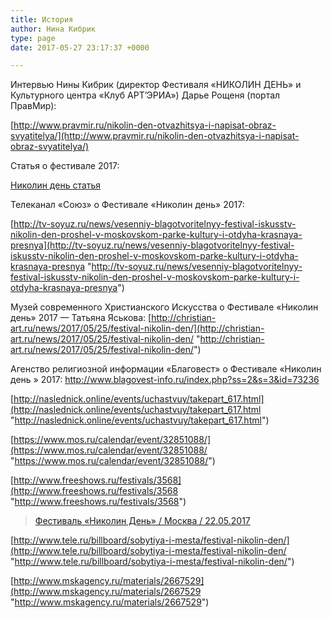 ```yaml
---
title: История
author: Нина Кибрик
type: page
date: 2017-05-27 23:17:37 +0000

---
```

Интервью Нины Кибрик (директор Фестиваля «НИКОЛИН ДЕНЬ» и Культурного центра «Клуб АРТ’ЭРИА») Дарье Рощеня (портал ПравМир):

[http://www.pravmir.ru/nikolin-den-otvazhitsya-i-napisat-obraz-svyatitelya/](http://www.pravmir.ru/nikolin-den-otvazhitsya-i-napisat-obraz-svyatitelya/)

Статья о фестивале 2017:

[Николин день статья](http://nikolinden.ru/wp-content/uploads/2017/05/Nikolin-den-statja.pdf)

Телеканал «Союз» о Фестивале «Николин день» 2017:

[http://tv-soyuz.ru/news/vesenniy-blagotvoritelnyy-festival-iskusstv-nikolin-den-proshel-v-moskovskom-parke-kultury-i-otdyha-krasnaya-presnya](http://tv-soyuz.ru/news/vesenniy-blagotvoritelnyy-festival-iskusstv-nikolin-den-proshel-v-moskovskom-parke-kultury-i-otdyha-krasnaya-presnya "http://tv-soyuz.ru/news/vesenniy-blagotvoritelnyy-festival-iskusstv-nikolin-den-proshel-v-moskovskom-parke-kultury-i-otdyha-krasnaya-presnya")

Музей современного Христианского Искусства о Фестивале «Николин день» 2017 — Татьяна Яськова: [http://christian-art.ru/news/2017/05/25/festival-nikolin-den/](http://christian-art.ru/news/2017/05/25/festival-nikolin-den/ "http://christian-art.ru/news/2017/05/25/festival-nikolin-den/")

Агенство религиозной информации «Благовест» о Фестивале «Николин день » 2017: http://www.blagovest-info.ru/index.php?ss=2&s=3&id=73236

[http://naslednick.online/events/uchastvuy/takepart_617.html](http://naslednick.online/events/uchastvuy/takepart_617.html "http://naslednick.online/events/uchastvuy/takepart_617.html")

[https://www.mos.ru/calendar/event/32851088/](https://www.mos.ru/calendar/event/32851088/ "https://www.mos.ru/calendar/event/32851088/")

[http://www.freeshows.ru/festivals/3568](http://www.freeshows.ru/festivals/3568 "http://www.freeshows.ru/festivals/3568")

<blockquote class="wp-embedded-content" data-secret="CRcE2b76As">
<a href="http://svoeradio.fm/event/vezhlivyj-otkaz-moskva-22-01-1900/">Фестиваль «Николин День» / Москва / 22.05.2017</a>
</blockquote>

<iframe class="wp-embedded-content" sandbox="allow-scripts" security="restricted" style="position: absolute; clip: rect(1px, 1px, 1px, 1px);" src="http://svoeradio.fm/event/vezhlivyj-otkaz-moskva-22-01-1900/embed/#?secret=CRcE2b76As" data-secret="CRcE2b76As" width="525" height="296" title="Вставленная запись WordPress" frameborder="0" marginwidth="0" marginheight="0" scrolling="no"></iframe>

[http://www.tele.ru/billboard/sobytiya-i-mesta/festival-nikolin-den/](http://www.tele.ru/billboard/sobytiya-i-mesta/festival-nikolin-den/ "http://www.tele.ru/billboard/sobytiya-i-mesta/festival-nikolin-den/")

[http://www.mskagency.ru/materials/2667529](http://www.mskagency.ru/materials/2667529 "http://www.mskagency.ru/materials/2667529")

 

 